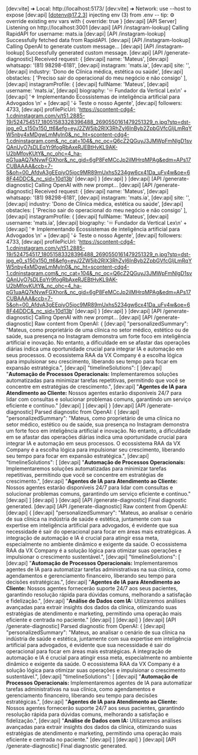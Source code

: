 [dev:vite]   ➜  Local:   http://localhost:5173/
[dev:vite]   ➜  Network: use --host to expose
[dev:api] [dotenv@17.2.3] injecting env (3) from .env -- tip: ⚙️  override existing env vars with { override: true }
[dev:api] [API Server] Listening on http://localhost:3001
[dev:api] [API /instagram-lookup] Calling RapidAPI for username: mats.ia
[dev:api] [API /instagram-lookup] Successfully fetched data from RapidAPI.
[dev:api] [API /instagram-lookup] Calling OpenAI to generate custom message...
[dev:api] [API /instagram-lookup] Successfully generated custom message.
[dev:api] [API /generate-diagnostic] Received request: {
[dev:api]   name: 'Mateus',
[dev:api]   whatsapp: '(81) 98298-6181',
[dev:api]   instagram: 'mats.ia',
[dev:api]   site: '',
[dev:api]   industry: 'Dono de Clínica médica, estética ou saúde',
[dev:api]   obstacles: [ 'Preciso sair do operacional do meu negócio e não consigo' ],
[dev:api]   instagramProfile: {
[dev:api]     fullName: 'Mateus',
[dev:api]     username: 'mats.ia',
[dev:api]     biography: '♾️ Fundador da Vertical Lex\n' +
[dev:api]       '⚜️ Implementando Ecossistemas de inteligência artificial para Advogados \n' +
[dev:api]       '↓ Teste o nosso Agente',
[dev:api]     followers: 4733,
[dev:api]     profilePicUrl: 'https://scontent-cdg4-1.cdninstagram.com/v/t51.2885-19/524754517_18051583328396488_2690550161479251329_n.jpg?stp=dst-jpg_e0_s150x150_tt6&efg=eyJ2ZW5jb2RlX3RhZyI6InByb2ZpbGVfcGljLmRqYW5nby4xMDgwLmMyIn0&_nc_ht=scontent-cdg4-1.cdninstagram.com&_nc_cat=104&_nc_oc=Q6cZ2QGuyJ3JMWpFmNlgD1svQAnUyO7sDLEqYr9fogRbAxeRJEBtHvKL9AK-U2bMfovKUtY&_nc_ohc=4_ha-pG1uaAQ7kNvwFGXhor&_nc_gid=6gP8FeMCcJp2ilMHrqMPAg&edm=APs17CUBAAAA&ccb=7-5&oh=00_AfdvA3gEEpiyO5joc9MR89mUxhs5234gw6cx41Da_uFv4w&oe=68F44DDC&_nc_sid=10d13b'
[dev:api]   }
[dev:api] }
[dev:api] [API /generate-diagnostic] Calling OpenAI with new prompt...
[dev:api] [API /generate-diagnostic] Received request: {
[dev:api]   name: 'Mateus',
[dev:api]   whatsapp: '(81) 98298-6181',
[dev:api]   instagram: 'mats.ia',
[dev:api]   site: '',
[dev:api]   industry: 'Dono de Clínica médica, estética ou saúde',
[dev:api]   obstacles: [ 'Preciso sair do operacional do meu negócio e não consigo' ],
[dev:api]   instagramProfile: {
[dev:api]     fullName: 'Mateus',
[dev:api]     username: 'mats.ia',
[dev:api]     biography: '♾️ Fundador da Vertical Lex\n' +
[dev:api]       '⚜️ Implementando Ecossistemas de inteligência artificial para Advogados \n' +
[dev:api]       '↓ Teste o nosso Agente',
[dev:api]     followers: 4733,
[dev:api]     profilePicUrl: 'https://scontent-cdg4-1.cdninstagram.com/v/t51.2885-19/524754517_18051583328396488_2690550161479251329_n.jpg?stp=dst-jpg_e0_s150x150_tt6&efg=eyJ2ZW5jb2RlX3RhZyI6InByb2ZpbGVfcGljLmRqYW5nby4xMDgwLmMyIn0&_nc_ht=scontent-cdg4-1.cdninstagram.com&_nc_cat=104&_nc_oc=Q6cZ2QGuyJ3JMWpFmNlgD1svQAnUyO7sDLEqYr9fogRbAxeRJEBtHvKL9AK-U2bMfovKUtY&_nc_ohc=4_ha-pG1uaAQ7kNvwFGXhor&_nc_gid=6gP8FeMCcJp2ilMHrqMPAg&edm=APs17CUBAAAA&ccb=7-5&oh=00_AfdvA3gEEpiyO5joc9MR89mUxhs5234gw6cx41Da_uFv4w&oe=68F44DDC&_nc_sid=10d13b'
[dev:api]   }
[dev:api] }
[dev:api] [API /generate-diagnostic] Calling OpenAI with new prompt...
[dev:api] [API /generate-diagnostic] Raw content from OpenAI: {
[dev:api]   "personalizedSummary": "Mateus, como proprietário de uma clínica no setor médico, estético ou de saúde, sua presença no Instagram demonstra um forte foco em inteligência artificial e inovação. No entanto, a dificuldade em se afastar das operações diárias indica uma oportunidade crucial para integrar IA e automação em seus processos. O ecossistema RAA da VX Company é a escolha lógica para impulsionar seu crescimento, liberando seu tempo para focar em expansão estratégica.",
[dev:api]   "timelineSolutions": [
[dev:api]     "**Automação de Processos Operacionais:** Implementaremos soluções automatizadas para minimizar tarefas repetitivas, permitindo que você se concentre em estratégias de crescimento.",
[dev:api]     "**Agentes de IA para Atendimento ao Cliente:** Nossos agentes estarão disponíveis 24/7 para lidar com consultas e solucionar problemas comuns, garantindo um serviço eficiente e contínuo."
[dev:api]   ]
[dev:api] }
[dev:api] [API /generate-diagnostic] Parsed diagnostic from OpenAI: {
[dev:api]   "personalizedSummary": "Mateus, como proprietário de uma clínica no setor médico, estético ou de saúde, sua presença no Instagram demonstra um forte foco em inteligência artificial e inovação. No entanto, a dificuldade em se afastar das operações diárias indica uma oportunidade crucial para integrar IA e automação em seus processos. O ecossistema RAA da VX Company é a escolha lógica para impulsionar seu crescimento, liberando seu tempo para focar em expansão estratégica.",
[dev:api]   "timelineSolutions": [
[dev:api]     "**Automação de Processos Operacionais:** Implementaremos soluções automatizadas para minimizar tarefas repetitivas, permitindo que você se concentre em estratégias de crescimento.",
[dev:api]     "**Agentes de IA para Atendimento ao Cliente:** Nossos agentes estarão disponíveis 24/7 para lidar com consultas e solucionar problemas comuns, garantindo um serviço eficiente e contínuo."
[dev:api]   ]
[dev:api] }
[dev:api] [API /generate-diagnostic] Final diagnostic generated.
[dev:api] [API /generate-diagnostic] Raw content from OpenAI: 
[dev:api] {
[dev:api]   "personalizedSummary": "Mateus, ao analisar o cenário de sua clínica na indústria de saúde e estética, juntamente com sua expertise em inteligência artificial para advogados, é evidente que sua necessidade é sair do operacional para focar em áreas mais estratégicas. A integração de automação e IA é crucial para atingir essa meta, especialmente no ambiente dinâmico e exigente da saúde. O ecossistema RAA da VX Company é a solução lógica para otimizar suas operações e impulsionar o crescimento sustentável.",
[dev:api]   "timelineSolutions": [
[dev:api]     "**Automação de Processos Operacionais:** Implementaremos agentes de IA para automatizar tarefas administrativas na sua clínica, como agendamentos e gerenciamento financeiro, liberando seu tempo para decisões estratégicas.",
[dev:api]     "**Agentes de IA para Atendimento ao Cliente:** Nossos agentes fornecerão suporte 24/7 aos seus pacientes, garantindo resolução rápida para dúvidas comuns, melhorando a satisfação e fidelização.",
[dev:api]     "**Análise de Dados com IA:** Utilizaremos análises avançadas para extrair insights dos dados da clínica, otimizando suas estratégias de atendimento e marketing, permitindo uma operação mais eficiente e centrada no paciente."
[dev:api]   ]
[dev:api] }
[dev:api] [API /generate-diagnostic] Parsed diagnostic from OpenAI: {
[dev:api]   "personalizedSummary": "Mateus, ao analisar o cenário de sua clínica na indústria de saúde e estética, juntamente com sua expertise em inteligência artificial para advogados, é evidente que sua necessidade é sair do operacional para focar em áreas mais estratégicas. A integração de automação e IA é crucial para atingir essa meta, especialmente no ambiente dinâmico e exigente da saúde. O ecossistema RAA da VX Company é a solução lógica para otimizar suas operações e impulsionar o crescimento sustentável.",
[dev:api]   "timelineSolutions": [
[dev:api]     "**Automação de Processos Operacionais:** Implementaremos agentes de IA para automatizar tarefas administrativas na sua clínica, como agendamentos e gerenciamento financeiro, liberando seu tempo para decisões estratégicas.",
[dev:api]     "**Agentes de IA para Atendimento ao Cliente:** Nossos agentes fornecerão suporte 24/7 aos seus pacientes, garantindo resolução rápida para dúvidas comuns, melhorando a satisfação e fidelização.",
[dev:api]     "**Análise de Dados com IA:** Utilizaremos análises avançadas para extrair insights dos dados da clínica, otimizando suas estratégias de atendimento e marketing, permitindo uma operação mais eficiente e centrada no paciente."
[dev:api]   ]
[dev:api] }
[dev:api] [API /generate-diagnostic] Final diagnostic generated.
